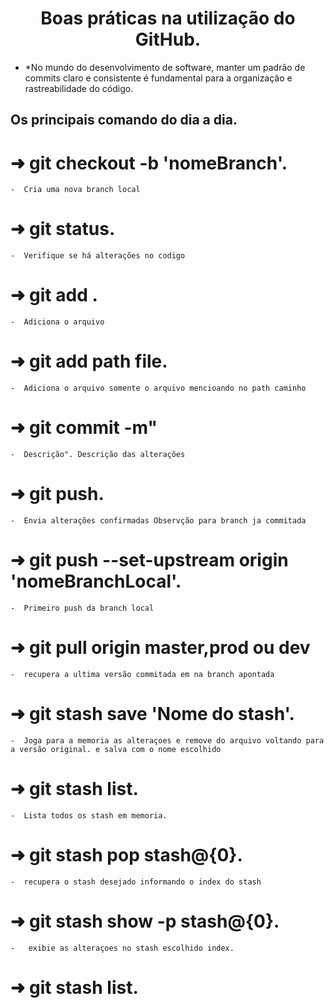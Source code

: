  <h1 align="center">
 Boas práticas na utilização do GitHub. <br>
 </h1>

 - *No mundo do desenvolvimento de software, manter um padrão de commits claro e consistente é fundamental para a organização e rastreabilidade do código.


## Os principais comando do dia a dia.
# ➜ git checkout -b 'nomeBranch'.
    -  Cria uma nova branch local
# ➜ git status.
    -  Verifique se há alterações no codigo
# ➜ git add .
    -  Adiciona o arquivo  
# ➜ git add path file.
    -  Adiciona o arquivo somente o arquivo mencioando no path caminho 
# ➜ git commit -m"
    -  Descrição". Descrição das alterações
# ➜ git push.
    -  Envia alterações confirmadas Observção para branch ja commitada
# ➜ git push --set-upstream origin 'nomeBranchLocal'.
    -  Primeiro push da branch local
# ➜ git pull origin master,prod ou dev
    -  recupera a ultima versão commitada em na branch apontada
# ➜ git stash save 'Nome do stash'.
    -  Joga para a memoria as alteraçoes e remove do arquivo voltando para a versão original. e salva com o nome escolhido
# ➜ git stash list.
    -  Lista todos os stash em memoria.
# ➜ git stash pop stash@{0}.
    -  recupera o stash desejado informando o index do stash
# ➜ git stash show -p stash@{0}.
    -   exibie as alteraçoes no stash escolhido index.
# ➜ git stash list.
   <br>
